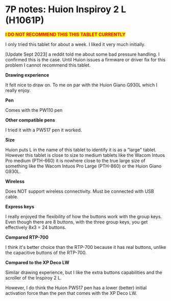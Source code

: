 # 7P notes: Huion Inspiroy 2 L (H1061P)

<mark style="color:red;">**I DO NOT RECOMMEND THIS THIS TABLET CURRENTLY**</mark>

I only tried this tablet for about a week. I liked it very much initially.&#x20;

\[Update Sept 2023] a reddit told me about some bad pressure handling. I confirmed this is the case. Until Huion issues a firmware or driver fix for this problem I cannot recommend this tablet. &#x20;

**Drawing experience**

It felt nice to draw on. To me on par with the Huion Giano G930L which I really enjoy.

**Pen**

Comes with the PW110 pen

**Other compatible pens**

I tried it with a PW517 pen it worked.

**Size**

Huion puts L in the name of this tablet to identify it is as a "large" tablet. However this tablet is close to size to medium tablets like the Wacom Intuos Pro medium (PTH-660) it is nowhere close to the true large size of something like the Wacom Intuos Pro Large (PTH-860) or the Huion Giano G930L.

**Wireless**

Does NOT support wireless connectivity. Must be connected with USB cable.

**Express keys**

I really enjoyed the flexibility of how the buttons work with the group keys. Even though there are 8 buttons, with the three group keys, you get effectively 8x3 = 24 buttons.&#x20;

**Compared RTP-700**

I think it's better choice than the RTP-700 because it has real buttons, unlike the capacitive buttons of the RTP-700.&#x20;

**Compared to the XP Deco LW**

Similar drawing experience, but I like the extra buttons capabilities and the scroller of the Inspiroy 2 L.

However, I do think the Huion PW517 pen has a lower (better) initial activation force than the pen that comes with the XP Deco LW.



